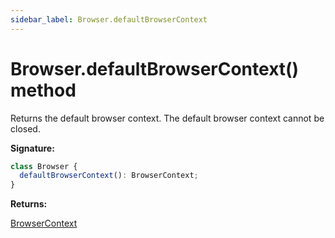 ```yaml
---
sidebar_label: Browser.defaultBrowserContext
---
```


# Browser.defaultBrowserContext() method

Returns the default browser context. The default browser context cannot be closed.

**Signature:**

```typescript
class Browser {
  defaultBrowserContext(): BrowserContext;
}
```

**Returns:**

[BrowserContext](./puppeteer.browsercontext.md)
